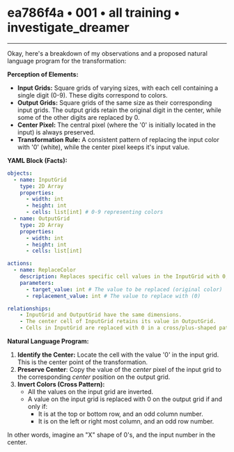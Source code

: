 # ea786f4a • 001 • all training • investigate_dreamer

---
Okay, here's a breakdown of my observations and a proposed natural language program for the transformation:

**Perception of Elements:**

*   **Input Grids:** Square grids of varying sizes, with each cell containing a single digit (0-9). These digits correspond to colors.
*   **Output Grids:** Square grids of the same size as their corresponding input grids. The output grids retain the original digit in the center, while some of the other digits are replaced by 0.
*    **Center Pixel:** The central pixel (where the '0' is initially located in the input) is always preserved.
*   **Transformation Rule:** A consistent pattern of replacing the input color with '0' (white), while the center pixel keeps it's input value.

**YAML Block (Facts):**



```yaml
objects:
  - name: InputGrid
    type: 2D Array
    properties:
      - width: int
      - height: int
      - cells: list[int] # 0-9 representing colors
  - name: OutputGrid
    type: 2D Array
    properties:
      - width: int
      - height: int
      - cells: list[int]

actions:
  - name: ReplaceColor
    description: Replaces specific cell values in the InputGrid with 0, based on their position relative to the center.
    parameters:
      - target_value: int # The value to be replaced (original color)
      - replacement_value: int # The value to replace with (0)

relationships:
    - InputGrid and OutputGrid have the same dimensions.
    - The center cell of InputGrid retains its value in OutputGrid.
    - Cells in InputGrid are replaced with 0 in a cross/plus-shaped pattern centered on the original '0' cell.

```



**Natural Language Program:**

1.  **Identify the Center:** Locate the cell with the value '0' in the input grid. This is the center point of the transformation.
2.  **Preserve Center**: Copy the value of the *center* pixel of the input grid to the corresponding *center* position on the output grid.
3.  **Invert Colors (Cross Pattern):**
    *   All the values on the input grid are inverted.
    *   A value on the input grid is replaced with 0 on the output grid if and only if:
        *   It is at the top or bottom row, and an odd column number.
        *   It is on the left or right most column, and an odd row number.

In other words, imagine an "X" shape of 0's, and the input number in the center.

